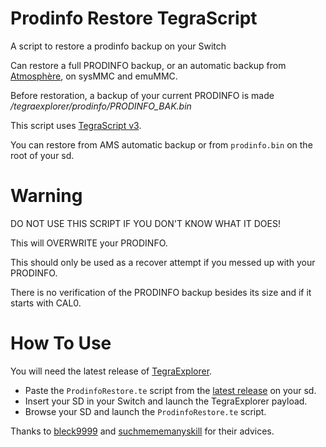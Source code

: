 # Prodinfo Restore TegraScript
A script to restore a prodinfo backup on your Switch

Can restore a full PRODINFO backup, or an automatic backup from [Atmosphère](https://github.com/Atmosphere-NX/Atmosphere), on sysMMC and emuMMC.

Before restoration, a backup of your current PRODINFO is made */tegraexplorer/prodinfo/PRODINFO_BAK.bin*

This script uses [TegraScript v3](https://github.com/suchmememanyskill/TegraScript).

You can restore from AMS automatic backup or from `prodinfo.bin` on the root of your sd.

# Warning

DO NOT USE THIS SCRIPT IF YOU DON'T KNOW WHAT IT DOES!

This will OVERWRITE your PRODINFO.

This should only be used as a recover attempt if you messed up with your PRODINFO.

There is no verification of the PRODINFO backup besides its size and if it starts with CAL0.

# How To Use

You will need the latest release of [TegraExplorer](https://github.com/suchmememanyskill/TegraExplorer/releases).

- Paste the `ProdinfoRestore.te` script from the [latest release](https://github.com/JeffVi/Prodinfo-Restore-TegraScript/releases/latest) on your sd.
- Insert your SD in your Switch and launch the TegraExplorer payload.
- Browse your SD and launch the `ProdinfoRestore.te` script.


Thanks to [bleck9999](https://github.com/bleck9999) and [suchmememanyskill](https://github.com/suchmememanyskill) for their advices.
